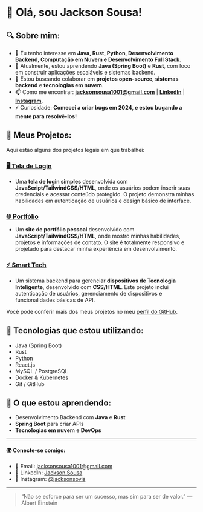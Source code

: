 # 👋 Olá, sou **Jackson Sousa**!

## 🔍 Sobre mim:
- 👀 Eu tenho interesse em **Java, Rust, Python, Desenvolvimento Backend, Computação em Nuvem e Desenvolvimento Full Stack**.
- 🌱 Atualmente, estou aprendendo **Java (Spring Boot)** e **Rust**, com foco em construir aplicações escaláveis e sistemas backend.
- 🚀 Estou buscando colaborar em **projetos open-source**, **sistemas backend** e **tecnologias em nuvem**.
- 📫 Como me encontrar: **[jacksonsousa1001@gmail.com](mailto:jacksonsousa1001@gmail.com)** | **[LinkedIn](https://www.linkedin.com/in/jackson-psousa)** | **[Instagram](https://instagram.com/jacksonsovis)**.
- ⚡ Curiosidade: **Comecei a criar bugs em 2024, e estou bugando a mente para resolvê-los!**

## 🌟 Meus Projetos:
Aqui estão alguns dos projetos legais em que trabalhei:

### [🖥️ Tela de Login ](https://github.com/Jackson9008/Tela-de-Login)
- Uma **tela de login simples** desenvolvida com **JavaScript/TailwindCSS/HTML**, onde os usuários podem inserir suas credenciais e acessar conteúdo protegido. O projeto demonstra minhas habilidades em autenticação de usuários e design básico de interface.

### [🌐 Portfólio ](https://github.com/Jackson9008/portfolio)
- Um **site de portfólio pessoal** desenvolvido com **JavaScript/TailwindCSS/HTML**, onde mostro minhas habilidades, projetos e informações de contato. O site é totalmente responsivo e projetado para destacar minha experiência em desenvolvimento.

### [⚡ Smart Tech ](https://github.com/Jackson9008/smart-tech)
- Um sistema backend para gerenciar **dispositivos de Tecnologia Inteligente**, desenvolvido com **CSS/HTML**. Este projeto inclui autenticação de usuários, gerenciamento de dispositivos e funcionalidades básicas de API.

Você pode conferir mais dos meus projetos no meu [perfil do GitHub](https://github.com/Jackson9008/).

## 🚀 Tecnologias que estou utilizando:
- Java (Spring Boot)
- Rust
- Python
- React.js
- MySQL / PostgreSQL
- Docker & Kubernetes
- Git / GitHub

## 🌱 O que estou aprendendo:
- Desenvolvimento Backend com **Java** e **Rust**
- **Spring Boot** para criar APIs
- **Tecnologias em nuvem** e **DevOps**

---

#### 🌍 Conecte-se comigo:
- 📧 Email: [jacksonsousa1001@gmail.com](mailto:jacksonsousa1001@gmail.com)
- 🔗 LinkedIn: [Jackson Sousa](https://www.linkedin.com/in/jackson-psousa)
- 📸 Instagram: [@jacksonsovis](https://instagram.com/jacksonsovis)

---

> “Não se esforce para ser um sucesso, mas sim para ser de valor.” — Albert Einstein

<!---
Jackson9008/Jackson9008 é um repositório ✨ especial ✨ porque seu `README.md` (este arquivo) aparece no seu perfil do GitHub.
Você pode clicar no link de Visualizar para ver suas alterações.
--->
